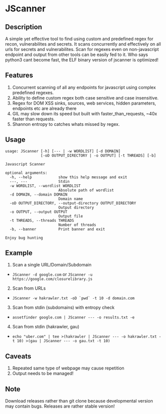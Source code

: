 # JScanner
## Description
A simple yet effective tool to find using custom and predefined regex for recon, vulnerabilites and secrets. It scans concurrently and effectively on all urls for secrets and vulnerabilites. Scan for regexes even on non-javascript endpoint and output from other tools can be easily fed to it. Who says python3 cant become fast, the ELF binary version of jscanner is optimized! 

## Features
1. Concurrent scanning of all any endpoints for javascript using complex predefined regexes.
2. Ability to define custom regex both case sensitive and case insensitive.
3. Regex for DOM XSS sinks, sources, web services, hidden parameters, endpoints etc are already there
4. GIL may slow down its speed but built with faster_than_requests, ~40x faster than requests.
5. Shannon entropy to catches whats missed by regex.

## Usage
```
usage: JScanner [-h] [--- | -w WORDLIST] [-d DOMAIN]
                [-oD OUTPUT_DIRECTORY | -o OUTPUT] [-t THREADS] [-b]

Javascript Scanner

optional arguments:
  -h, --help            show this help message and exit
  ---, ---              Stdin
  -w WORDLIST, --wordlist WORDLIST
                        Absolute path of wordlist
  -d DOMAIN, --domain DOMAIN
                        Domain name
  -oD OUTPUT_DIRECTORY, --output-directory OUTPUT_DIRECTORY
                        Output directory
  -o OUTPUT, --output OUTPUT
                        Output file
  -t THREADS, --threads THREADS
                        Number of threads
  -b, --banner          Print banner and exit

Enjoy bug hunting
```

## Example
1. Scan a single URL/Domain/Subdomain  
* ```JScanner -d google.com``` or ```JScanner -u https://google.com/closurelibrary.js```
2. Scan from URLs
* ```JScanner -w hakrawler.txt -oD `pwd` -t 10 -d domain.com```
3. Scan from stdin (subdomains) with entropy check
* ```assetfinder google.com | JScanner --- -o results.txt -e```
4. Scan from stdin (hakrawler, gau)
* ```echo "uber.com" | tee >(hakrawler | JScanner --- -o hakrawler.txt -t 10) >(gau | JScanner --- -o gau.txt -t 10)```

## Caveats
1. Repeated same type of webpage may cause repetition
2. Output needs to be managed!

## Note
Download releases rather than git clone because developmental version may contain bugs. Releases are rather stable version!
